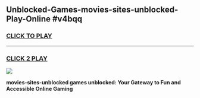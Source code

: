 
## Unblocked-Games-movies-sites-unblocked-Play-Online #v4bqq
<h3>
<a href="https://news.freeplayer.one?title=movies-sites-unblocked&ref=3">CLICK TO PLAY</a></h3>
<hr>

<h3>
<a href="https://news.freeplayer.one?title=movies-sites-unblocked&ref=3">CLICK 2 PLAY</a>
  
</h3>

<a href="https://news.freeplayer.one?title=movies-sites-unblocked&ref=3"><img src="https://clearcache.store/games.png"></a>


**movies-sites-unblocked games unblocked: Your Gateway to Fun and Accessible Online Gaming**
